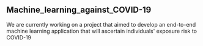 ## Machine_learning_against_COVID-19
We are currently working on a project that aimed to develop an end-to-end machine learning application that will ascertain individuals' exposure risk to COVID-19
